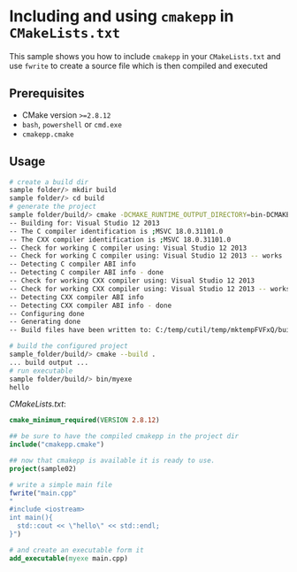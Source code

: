 # Including and using `cmakepp` in `CMakeLists.txt`

This sample shows you how to include `cmakepp` in your `CMakeLists.txt` and use `fwrite` to create a source file which is then compiled and executed

## Prerequisites

* CMake version `>=2.8.12`
* `bash`, `powershell` or `cmd.exe` 
* `cmakepp.cmake` 
 
## Usage

```bash
# create a build dir
sample folder/> mkdir build 
sample folder/> cd build 
# generate the project
sample folder/build/> cmake -DCMAKE_RUNTIME_OUTPUT_DIRECTORY=bin-DCMAKE_RUNTIME_OUTPUT_DIRECTORY_DEBUG=bin .. 
-- Building for: Visual Studio 12 2013
-- The C compiler identification is ;MSVC 18.0.31101.0
-- The CXX compiler identification is ;MSVC 18.0.31101.0
-- Check for working C compiler using: Visual Studio 12 2013
-- Check for working C compiler using: Visual Studio 12 2013 -- works
-- Detecting C compiler ABI info
-- Detecting C compiler ABI info - done
-- Check for working CXX compiler using: Visual Studio 12 2013
-- Check for working CXX compiler using: Visual Studio 12 2013 -- works
-- Detecting CXX compiler ABI info
-- Detecting CXX compiler ABI info - done
-- Configuring done
-- Generating done
-- Build files have been written to: C:/temp/cutil/temp/mktempFVFxQ/build

# build the configured project
sample_folder/build/> cmake --build . 
... build output ...
# run executable
sample folder/build/> bin/myexe 
hello

```

*CMakeLists.txt*: 
```cmake
cmake_minimum_required(VERSION 2.8.12)

## be sure to have the compiled cmakepp in the project dir
include("cmakepp.cmake")

## now that cmakepp is available it is ready to use.
project(sample02)

# write a simple main file
fwrite("main.cpp" 
"
#include <iostream>
int main(){
  std::cout << \"hello\" << std::endl;
}")

# and create an executable form it
add_executable(myexe main.cpp)
```



